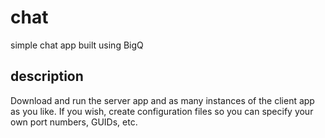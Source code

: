 # chat
simple chat app built using BigQ

## description
Download and run the server app and as many instances of the client app as you like.  If you wish, create configuration files so you can specify your own port numbers, GUIDs, etc.  
